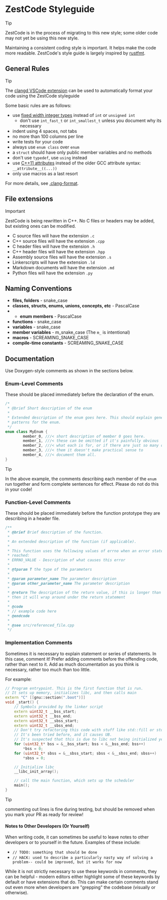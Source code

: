 # ZestCode Styleguide

> [!TIP]
> ZestCode is in the process of migrating to this new style; some older code may not yet be using this new style.

Maintaining a consistent coding style is important. It helps make the code more readable. ZestCode's style guide is largely inspired by [rustfmt](https://doc.rust-lang.org/stable/style-guide/).

## General Rules

> [!TIP]
> The [clangd VSCode extension](https://marketplace.visualstudio.com/items?itemName=llvm-vs-code-extensions.vscode-clangd) can be used to automatically format your code using the ZestCode styleguide

Some basic rules are as follows:

- use [fixed width integer types](https://en.cppreference.com/w/cpp/types/integer) instead of `int` or `unsigned int`
  - don't use `int_fast_t` or `int_smallest_t` unless you document why its necessary
- indent using 4 spaces, not tabs
- no more than 100 columns per line
- write tests for your code
- always use `enum class` over `enum`
- a `struct` should have only public member variables and no methods
- don't use `typedef`, use `using` instead
- use [C++11 attributes](https://en.cppreference.com/w/cpp/language/attributes) instead of the older GCC attribute syntax: `__attribute__((...))`
- only use macros as a last resort

For more details, see [.clang-format](../.clang-format).

## File extensions

> [!IMPORTANT]
> ZestCode is being rewritten in C++. No C files or headers may be added, but existing ones can be modified.

- C source files will have the extension `.c`
- C++ source files will have the extension `.cpp`
- C header files will have the extension `.h`
- C++ header files will have the extension `.hpp`
- Assembly source files will have the extension `.s`
- Linkerscripts will have the extension `.ld`
- Markdown documents will have the extension `.md`
- Python files will have the extension `.py`

## Naming Conventions

- **files, folders** - snake_case
- **classes, structs, enums, unions, concepts, etc** - PascalCase
- - **enum members** - PascalCase
- **functions** - snake_case
- **variables** - snake_case
- **member variables** - m_snake_case (The `m_` is intentional)
- **macros** - SCREAMING_SNAKE_CASE
- **compile-time constants** - SCREAMING_SNAKE_CASE

## Documentation

Use Doxygen-style comments as shown in the sections below.

### Enum-Level Comments

These should be placed immediately before the declaration of the enum.

```c++
/*
 * @brief Short description of the enum
 *
 * Extended description of the enum goes here. This should explain general usage
 * patterns for the enum.
 */
enum class MyEnum {
        member_0, ///< short description of member 0 goes here.
        member_1, ///< these can be omitted if it's painfully obvious
        member_2, ///< what each is for, or if there are just so many of
        member_3, ///< them it doesn't make practical sense to
        member_4, ///< document them all.
}
```

> [!TIP]
> In the above example, the comments describing each member of the `enum` run together and form complete sentences for effect.
> Please do not do this in your code!

### Function-Level Comments

These should be placed immediately before the function prototype they are describing in a header file.

```c++
/**
 * @brief Brief description of the function.
 *
 * An extended description of the function (if applicable).
 *
 * This function uses the following values of errno when an error state is
 * reached:
 * ERRNO_VALUE - Description of what causes this error
 *
 * @tparam T the type of the parameters
 *
 * @param parameter_name The parameter description
 * @param other_parameter_name The parameter description
 *
 * @return The description of the return value, if this is longer than one line
 * then it will wrap around under the return statement
 *
 * @code
 * // example code here
 * @endcode
 *
 * @see src/referenced_file.cpp
 */
```

### Implementation Comments

Sometimes it is necessary to explain statement or series of statements.
In this case, comment it! Prefer adding comments before the offending code,
rather than next to it.
Add as much documentation as you think is necessary, rather too much than too little.

For example:

```c++
// Program entrypoint. This is the first function that is run.
// It sets up memory, initializes libc, and then calls main
extern "C" [[gnu::section(".boot")]]
void _start() {
    // Symbols provided by the linker script
    extern uint32_t __bss_start;
    extern uint32_t __bss_end;
    extern uint32_t __sbss_start;
    extern uint32_t __sbss_end;
    // Don't try refactoring this code with stuff like std::fill or std::span.
    // It's been tried before, and it causes UB.
    // It's suspected that this is due to libc not being initialized yet.
    for (uint32_t* bss = &__bss_start; bss < &__bss_end; bss++)
        *bss = 0;
    for (uint32_t* sbss = &__sbss_start; sbss < &__sbss_end; sbss++)
        *sbss = 0;

    // Initialize libc
    __libc_init_array();

    // call the main function, which sets up the scheduler
    main();
}
```

> [!TIP]
> commenting out lines is fine during testing, but should be removed when you mark your PR as ready for review!

#### Notes to Other Developers (Or Yourself)

When writing code, it can sometimes be useful to leave notes to other developers or to yourself in the future. Examples of these include:

- `// TODO: something that should be done`
- `// HACK: used to describe a particularly nasty way of solving a problem-- could be improved, but it works for now`

While it is not strictly necessary to use these keywords in comments, they can be helpful - modern editors either highlight some of these keywords by default or have extensions that do.
This can make certain comments stand out even more when developers are "grepping" the codebase (visually or otherwise).
